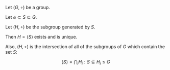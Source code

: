 Let $\left( {G, \circ}\right)$ be a group.

Let $\varnothing \subset S \subseteq G$.

Let $\left( {H, \circ}\right)$ be the subgroup generated by $S$.

Then $H = \langle S \rangle$ exists and is unique.


Also, $\left( {H, \circ}\right)$ is the intersection of all of the subgroups of $G$ which contain the set $S$:

$$\mathrm{} \langle S \rangle = \bigcap_i {H_i}: S \subseteq H_i \leq G$$